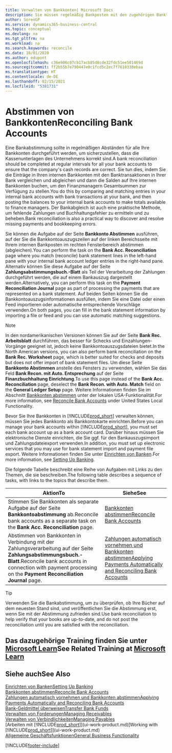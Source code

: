 ```yaml
---
title: Verwalten von Bankkonten| Microsoft Docs
description: Sie müssen regelmäßig Bankposten mit den zugehörigen Banktransaktionen in Ihren Bankkonten abstimmen.
author: SorenGP
ms.service: dynamics365-business-central
ms.topic: conceptual
ms.devlang: na
ms.tgt_pltfrm: na
ms.workload: na
ms.search.keywords: reconcile
ms.date: 10/01/2020
ms.author: edupont
ms.openlocfilehash: c36e906c87cb17acb85d8cde32fdc51ee501469d
ms.sourcegitcommit: ff2b55b7e790447e0c1fcd5c2ec7f7610338ebaa
ms.translationtype: HT
ms.contentlocale: de-DE
ms.lasthandoff: 02/15/2021
ms.locfileid: "5381731"
---
```

# <a name="reconciling-bank-accounts"></a><span data-ttu-id="3c49f-103">Abstimmen von Bankkonten</span><span class="sxs-lookup"><span data-stu-id="3c49f-103">Reconciling Bank Accounts</span></span>

<span data-ttu-id="3c49f-104">Eine Bankabstimmung sollte in regelmäßigen Abständen für alle Ihre Bankkonten durchgeführt werden, um sicherzustellen, dass die Kassenunterlagen des Unternehmens korrekt sind.</span><span class="sxs-lookup"><span data-stu-id="3c49f-104">A bank reconciliation should be completed at regular intervals for all your bank accounts to ensure that the company's cash records are correct.</span></span> <span data-ttu-id="3c49f-105">Sie tun dies, indem Sie die Einträge in Ihren internen Bankkonten mit den Banktransaktionen in Ihrer Bank vergleichen und abgleichen und dann die Salden auf Ihre internen Bankkonten buchen, um den Finanzmanagern Gesamtsummen zur Verfügung zu stellen.</span><span class="sxs-lookup"><span data-stu-id="3c49f-105">You do this by comparing and matching entries in your internal bank accounts with bank transactions at your bank, and then posting the balances to your internal bank accounts to make totals available to finance managers.</span></span> <span data-ttu-id="3c49f-106">Der Bankabgleich ist auch eine praktische Methode, um fehlende Zahlungen und Buchhaltungsfehler zu ermitteln und zu beheben.</span><span class="sxs-lookup"><span data-stu-id="3c49f-106">Bank reconciliation is also a practical way to discover and resolve missing payments and bookkeeping errors.</span></span>

<span data-ttu-id="3c49f-107">Sie können die Aufgabe auf der Seite **Bankkonto Abstimmen** ausführen, auf der Sie die Bankkontoauszugszeilen auf der linken Bereichsseite mit Ihrem internen Bankposten im rechten Fensterbereich abstimmen (abgleichen).</span><span class="sxs-lookup"><span data-stu-id="3c49f-107">You can perform the task on the **Bank Acc. Reconciliation** page where you match (reconcile) bank statement lines in the left-hand pane with your internal bank account ledger entries in the right-hand pane.</span></span> <span data-ttu-id="3c49f-108">Alternativ können Sie diese Aufgabe auf der Seite **Zahlungsabstimmungsbuch.-Blatt** als Teil der Verarbeitung der Zahlungen durchgeführt werden, die auf einem Bankauszug dargestellt werden.</span><span class="sxs-lookup"><span data-stu-id="3c49f-108">Alternatively, you can perform this task on the **Payment Reconciliation Journal** page as part of processing the payments that are represented on a bank statement.</span></span> <span data-ttu-id="3c49f-109">Auf beiden Seiten können Sie die Bankkontoauszugsinformationen ausfüllen, indem Sie eine Datei oder einen Feed importieren oder automatische entsprechende Vorschläge verwenden.</span><span class="sxs-lookup"><span data-stu-id="3c49f-109">On both pages, you can fill in the bank statement information by importing a file or feed and you can use automatic matching suggestions.</span></span>

> [!NOTE]  
> <span data-ttu-id="3c49f-110">In den nordamerikanischen Versionen können Sie auf der Seite **Bank Rec. Arbeitsblatt** durchführen, das besser für Schecks und Einzahlungen-Vorgänge geeignet ist, jedoch keine Bankkontoauszugsdateien bietet.</span><span class="sxs-lookup"><span data-stu-id="3c49f-110">In the North American versions, you can also perform bank reconciliation on the **Bank Rec. Worksheet** page, which is better suited for checks and deposits but does not offer import of bank statement files.</span></span> <span data-ttu-id="3c49f-111">Um diese Seite **Bankkonto Abstimmen** anstelle des Fensters zu verwenden, wählen Sie das Feld **Bank Recon. mit Auto. Entsprechung** auf der Seite **Finanzbuchhaltung Einrichtung**.</span><span class="sxs-lookup"><span data-stu-id="3c49f-111">To use this page instead of the **Bank Acc. Reconciliation** page, deselect the **Bank Recon. with Auto. Match** field on the **General Ledger Setup** page.</span></span> <span data-ttu-id="3c49f-112">Weitere Informationen finden Sie im Abschnitt [Bankkonten abstimmen](LocalFunctionality/UnitedStates/how-to-reconcile-bank-accounts.md) unter der lokalen USA-Funktionalität.</span><span class="sxs-lookup"><span data-stu-id="3c49f-112">For more information, see [Reconcile Bank Accounts](LocalFunctionality/UnitedStates/how-to-reconcile-bank-accounts.md) under United States Local Functionality.</span></span>

<span data-ttu-id="3c49f-113">Bevor Sie Ihre Bankkonten in [!INCLUDE[prod_short](includes/prod_short.md)] verwalten können, müssen Sie jedes Bankkonto als Bankkontokarte einrichten.</span><span class="sxs-lookup"><span data-stu-id="3c49f-113">Before you can manage your bank accounts within [!INCLUDE[prod_short](includes/prod_short.md)], you must set each bank account up as a bank account card.</span></span> <span data-ttu-id="3c49f-114">Darüber hinaus müssen Sie elektronische Dienste einrichten, die Sie ggf. für den Bankauszugsimport und Zahlungsdateiexport verwenden.</span><span class="sxs-lookup"><span data-stu-id="3c49f-114">In addition, you must set up electronic services that you may use for bank statement import and payment file export.</span></span> <span data-ttu-id="3c49f-115">Weitere Informationen finden Sie unter [Einrichten von Banken](bank-setup-banking.md).</span><span class="sxs-lookup"><span data-stu-id="3c49f-115">For more information, see [Setting Up Banking](bank-setup-banking.md).</span></span>

<span data-ttu-id="3c49f-116">Die folgende Tabelle beschreibt eine Reihe von Aufgaben mit Links zu den Themen, die sie beschreiben.</span><span class="sxs-lookup"><span data-stu-id="3c49f-116">The following table describes a sequence of tasks, with links to the topics that describe them.</span></span>

| <span data-ttu-id="3c49f-117">Aktion</span><span class="sxs-lookup"><span data-stu-id="3c49f-117">To</span></span> | <span data-ttu-id="3c49f-118">Siehe</span><span class="sxs-lookup"><span data-stu-id="3c49f-118">See</span></span> |
| --- | --- |
| <span data-ttu-id="3c49f-119">Stimmen Sie Bankkonten als separate Aufgabe auf der Seite **Bankkontoabstimmung** ab.</span><span class="sxs-lookup"><span data-stu-id="3c49f-119">Reconcile bank accounts as a separate task on the **Bank Acc. Reconciliation** page.</span></span> |[<span data-ttu-id="3c49f-120">Bankkonten abstimmen</span><span class="sxs-lookup"><span data-stu-id="3c49f-120">Reconcile Bank Accounts</span></span>](bank-how-reconcile-bank-accounts-separately.md) |
| <span data-ttu-id="3c49f-121">Abstimmen von Bankkonten in Verbindung mit der Zahlungsverarbeitung auf der Seite **Zahlungsabstimmungsbuch.-Blatt**.</span><span class="sxs-lookup"><span data-stu-id="3c49f-121">Reconcile bank accounts in connection with payment processing on the **Payment Reconciliation Journal** page.</span></span> |[<span data-ttu-id="3c49f-122">Zahlungen automatisch vornehmen und Bankkonten abstimmen</span><span class="sxs-lookup"><span data-stu-id="3c49f-122">Applying Payments Automatically and Reconciling Bank Accounts</span></span>](receivables-apply-payments-auto-reconcile-bank-accounts.md) |

> [!TIP]
> <span data-ttu-id="3c49f-123">Verwenden Sie die Bankabstimmung, um zu überprüfen, ob Ihre Bücher auf dem neuesten Stand sind, und veröffentlichen Sie die Abstimmung erst, wenn Sie mit der Abstimmung zufrieden sind.</span><span class="sxs-lookup"><span data-stu-id="3c49f-123">Use bank reconciliation to help verify that your books are up-to-date, and do not post the reconciliation until you are satisfied with the reconciliation.</span></span>

## <a name="see-related-training-at-microsoft-learn"></a><span data-ttu-id="3c49f-124">Das dazugehörige Training finden Sie unter [Microsoft Learn](/learn/paths/reconcile-bank-accounts-dynamics-365-business-central/)</span><span class="sxs-lookup"><span data-stu-id="3c49f-124">See Related Training at [Microsoft Learn](/learn/paths/reconcile-bank-accounts-dynamics-365-business-central/)</span></span>

## <a name="see-also"></a><span data-ttu-id="3c49f-125">Siehe auch</span><span class="sxs-lookup"><span data-stu-id="3c49f-125">See Also</span></span>

[<span data-ttu-id="3c49f-126">Einrichten von Banken</span><span class="sxs-lookup"><span data-stu-id="3c49f-126">Setting Up Banking</span></span>](bank-setup-banking.md)  
[<span data-ttu-id="3c49f-127">Bankkonten abstimmen</span><span class="sxs-lookup"><span data-stu-id="3c49f-127">Reconcile Bank Accounts</span></span>](bank-how-reconcile-bank-accounts-separately.md)  
[<span data-ttu-id="3c49f-128">Zahlungen automatisch vornehmen und Bankkonten abstimmen</span><span class="sxs-lookup"><span data-stu-id="3c49f-128">Applying Payments Automatically and Reconciling Bank Accounts</span></span>](receivables-apply-payments-auto-reconcile-bank-accounts.md)  
[<span data-ttu-id="3c49f-129">Bank-Geldmittel überweisen</span><span class="sxs-lookup"><span data-stu-id="3c49f-129">Transfer Bank Funds</span></span>](bank-how-transfer-bank-funds.md)  
[<span data-ttu-id="3c49f-130">Verwalten von Forderungen</span><span class="sxs-lookup"><span data-stu-id="3c49f-130">Managing Receivables</span></span>](receivables-manage-receivables.md)  
[<span data-ttu-id="3c49f-131">Verwalten von Verbindlichkeiten</span><span class="sxs-lookup"><span data-stu-id="3c49f-131">Managing Payables</span></span>](payables-manage-payables.md)  
<span data-ttu-id="3c49f-132">[Arbeiten mit [!INCLUDE[prod_short](includes/prod_short.md)]](ui-work-product.md)</span><span class="sxs-lookup"><span data-stu-id="3c49f-132">[Working with [!INCLUDE[prod_short](includes/prod_short.md)]](ui-work-product.md)</span></span>  
[<span data-ttu-id="3c49f-133">Allgemeine Geschäftsfunktionen</span><span class="sxs-lookup"><span data-stu-id="3c49f-133">General Business Functionality</span></span>](ui-across-business-areas.md)


[!INCLUDE[footer-include](includes/footer-banner.md)]